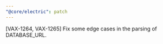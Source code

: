```yaml
---
"@core/electric": patch
---
```


[VAX-1264, VAX-1265] Fix some edge cases in the parsing of DATABASE_URL.
